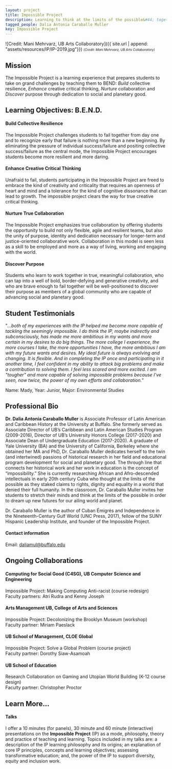 ```yaml
---
layout: project
title: Impossible Project
description: Learning to think at the limits of the possible&#44; together&#46;
tagged_people: Dalia Antonia Caraballo Muller
key: Impossible Project
---
```


![Credit: Mani Mehrvarz, UB Arts Collaboratory]({{ site.url | append: "assets/resources/IP/IP-2019.jpg"}})
<font size="-2"><i>(Credit: Mani Mehrvarz, UB Arts Collaboratory)</i></font>
## Mission 

The Impossible Project is a learning experience that prepares students to take on grand challenges by teaching them to BEND: _Build_ collective resilience, _Enhance_ creative critical thinking, _Nurture_ collaboration and _Discover_ purpose through dedication to social and planetary good. 

## Learning Objectives: B.E.N.D.

#### Build Collective Resilience 

The Impossible Project challenges students to fail together from day one and to recognize early that failure is nothing more than a new beginning. By eliminating the pressure of individual success/failure and positing collective success/failure as the central mode, the Impossible Project encourages students become more resilient and more daring. 

#### Enhance Creative Critical Thinking 

Unafraid to fail, students participating in the Impossible Project are freed to embrace the kind of creativity and criticality that requires an openness of heart and mind and a tolerance for the kind of cognitive dissonance that can lead to growth. The impossible project clears the way for true creative critical thinking.

#### Nurture True Collaboration 

The Impossible Project emphasizes true collaboration by offering students the opportunity to build not only flexible, agile and resilient teams, but also the unity of purpose, identity and dedication necessary for longer-term and justice-oriented collaborative work. Collaboration in this model is seen less as a skill to be employed and more as a way of living, working and engaging with the world. 

#### Discover Purpose 

Students who learn to work together in true, meaningful collaboration, who can tap into a well of bold, border-defying and generative creativity, and who are brave enough to fail together will be well-positioned to discover their purpose as members of a global community who are capable of advancing social and planetary good. 

## Student Testimonials

"_…both of my experiences with the IP helped me become more capable of tackling the seemingly impossible. I do think the IP, maybe indirectly and subconsciously, has made me more ambitious in my wants and more certain in my desires to do big things. The more college I experience, the more courses I take, the more opportunities I have, the more ambitious I am with my future wants and desires. My ideal future is always evolving and changing. It is flexible. And in completing the IP once and participating in it another time, I feel confident in my ability to attack big problems and make a contribution to solving them. I feel less scared and more excited. I am "tougher" and more capable of solving impossible problems because I've seen, now twice, the power of my own efforts and collaboration._"

Name: Mady, Year: Junior, Major: Environmental Studies

## Professional Bio

**Dr. Dalia Antonia Caraballo Muller** is Associate Professor of Latin American and Caribbean History at the University at Buffalo. She formerly served as Associate Director of UB’s Caribbean and Latin American Studies Program (2009-2016), Director of UB’s University Honors College (2017-2020) and Associate Dean of Undergraduate Education (2017-2020). A graduate of Yale University (BA) and the University of California, Berkeley where she obtained her MA and PhD, Dr. Caraballo Muller dedicates herself to the twin (and intertwined) passions of historical research in her field and educational program development for social and planetary good. The through line that connects her historical work and her work in education is the concept of “impossibility.” She is currently researching African and Afro-descended intellectuals in early 20th century Cuba who thought at the limits of the possible as they staked claims to rights, dignity and equality in a world that denied their full humanity. In the classroom, Dr. Caraballo Muller invites her students to stretch their minds and think at the limits of the possible in order to dream up new futures for our ailing world and planet. 
 
Dr. Caraballo Muller is the author of Cuban Émigrés and Independence in the Nineteenth-Century Gulf World (UNC Press, 2017),  fellow of the SUNY Hispanic Leadership Institute, and founder of the Impossible Project. 

#### Contact information

Email: daliamul@buffalo.edu 

## Ongoing Collaborations

#### Computing for Social Good (C4SG), UB Computer Science and Engineering

Impossible Project: Making Computing Anti-racist (course redesign) <br>
Faculty partners: Atri Rudra and Kenny Joseph

#### Arts Management UB, College of Arts and Sciences

Impossible Project: Decolonizing the Brooklyn Museum (workshop)<br>
Faculty partner: Miriam Paeslack

#### UB School of Management, CLOE Global 

Impossible Project: Solve a Global Problem  (course project) <br>
Faculty partner: Dorothy Siaw-Asamoah

#### UB School of Education

Research Collaboration on Gaming and Utopian World Building (K-12 course design) <br>
Faculty partner: Christopher Proctor


## Learn More...

#### Talks

I offer a 10 minutes (for panels), 30 minute and 60 minute (interactive) presentations on the **Impossible Project** (IP) as a mode, philosophy, theory and practice of teaching and learning. Topics included in my talks are: a description of the IP learning philosophy and its origins; an explanation of core IP principles, concepts and learning objectives; assessing transformative education; and, the power of the IP to support diversity, equity and inclusion work.  
